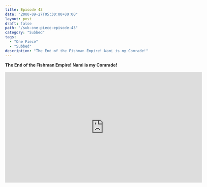 ```yaml
---
title: Episode 43
date: "2000-09-27T05:30:00+00:00"
layout: post
draft: false
path: "/sub-one-piece-episode-43"
category: "Subbed"
tags:
  - "One Piece"
  - "Subbed"
description: "The End of the Fishman Empire! Nami is my Comrade!"
---
```


**The End of the Fishman Empire! Nami is my Comrade!**

<iframe width="640" height="360" src="https://www.fembed.com/v/5jv45w1gxo0" frameborder="0" marginwidth=0 marginheight=0 scrolling=no allowfullscreen></iframe>

